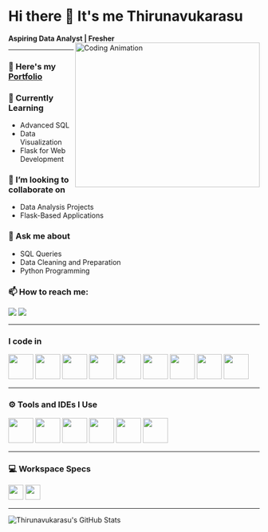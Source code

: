 # Hi there 👋 It's me **Thirunavukarasu**

**Aspiring Data Analyst | Fresher**  
<img align="right" width="370" height="290" src="https://i.pinimg.com/originals/47/f0/34/47f0342cec72b800463bf003eac1257e.gif" alt="Coding Animation">

---

### 🔭 Here's my [Portfolio](https://your-portfolio-link.com)

### 🌱 Currently Learning
- Advanced SQL
- Data Visualization
- Flask for Web Development

### 👯 I’m looking to collaborate on
- Data Analysis Projects
- Flask-Based Applications

### 💬 Ask me about
- SQL Queries
- Data Cleaning and Preparation
- Python Programming

### 📫 How to reach me:
[<img src="https://img.shields.io/badge/LinkedIn-0077B5?style=for-the-badge&logo=linkedin&logoColor=white" />](https://linkedin.com/in/thiru11) 
[<img src="https://img.shields.io/badge/GitHub-181717?style=for-the-badge&logo=github&logoColor=white" />](https://github.com/Thiru11github)

---

### I code in
<img height="50" width="50" src="https://img.icons8.com/color/48/000000/python.png" /> <img height="50" width="50" src="https://img.icons8.com/color/48/000000/mysql-logo.png" /> <img height="50" width="50" src="https://img.icons8.com/color/48/000000/html-5.png" /> <img height="50" width="50" src="https://img.icons8.com/color/48/000000/css3.png" /> <img height="50" width="50" src="https://img.icons8.com/color/48/000000/microsoft-excel-2019--v1.png"/> <img height="50" width="50" src="https://img.icons8.com/color/48/000000/google-logo.png"/> <img height="50" width="50" src="https://img.icons8.com/color/48/000000/flask.png"/> <img height="50" width="50" src="https://img.icons8.com/color/48/000000/numpy.png"/> <img height="50" width="50" src="https://img.icons8.com/color/48/000000/pandas.png"/>

---

### ⚙️ Tools and IDEs I Use
<img height="50" width="50" src="https://img.icons8.com/color/48/000000/visual-studio-code-2019.png"/> <img height="50" width="50" src="https://img.icons8.com/color/48/000000/jupyter.png"/> <img height="50" width="50" src="https://img.icons8.com/color/48/000000/pycharm.png"/> <img height="50" width="50" src="https://img.icons8.com/color/48/000000/mysql-logo.png"/> <img height="50" width="50" src="https://img.icons8.com/color/48/000000/git.png"/> <img height="50" width="50" src="https://img.icons8.com/material-outlined/48/000000/github.png"/>

---

### 💻 Workspace Specs
<img height="30" src="https://img.shields.io/badge/Ubuntu-18.06-76257A?style=for-the-badge&logo=ubuntu&logoColor=white"/> 
<img height="30" src="https://img.shields.io/badge/Intel-i5-0071C5?style=for-the-badge&logo=intel&logoColor=white"/> 

---

![Thirunavukarasu's GitHub Stats](https://github-readme-stats.vercel.app/api?username=Thiru11github&theme=dark&show_icons=true&&hide=issues,contribs)
